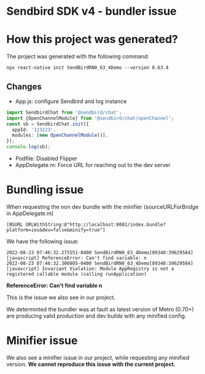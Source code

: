 Sendbird SDK v4 - bundler issue
====

# How this project was generated?

The project was generated with the following command:

```
npx react-native init SendBirdRN0_63_4Demo --version 0.63.4
```

## Changes

- App.js: configure Sendbird and log instance

```typescript
import SendbirdChat from '@sendbird/chat';
import {OpenChannelModule} from '@sendbird/chat/openChannel';
const sb = SendbirdChat.init({
  appId: '123123',
  modules: [new OpenChannelModule()],
});
console.log(sb);
```

- Podfile: Disabled Flipper
- AppDelegate.m: Force URL for reaching out to the dev server

# Bundling issue

When requesting the non dev bundle with the minifier (sourceURLForBridge in AppDelegate.m)

`[NSURL URLWithString:@"http://localhost:8081/index.bundle?platform=ios&dev=false&minify=true"]`

We have the following issue:

```
2022-08-23 07:46:32.275551-0400 SendBirdRN0_63_4Demo[89340:39629584] [javascript] ReferenceError: Can't find variable: n
2022-08-23 07:46:32.300805-0400 SendBirdRN0_63_4Demo[89340:39629584] [javascript] Invariant Violation: Module AppRegistry is not a registered callable module (calling runApplication)
```

**ReferenceError: Can't find variable n**

This is the issue we also see in our project.

We determinted the bundler was at fault as latest version of Metro (0.70+) are producing valid production and dev builds with any minified config.

# Minifier issue

We also see a minifier issue in our project, while requesting any minified version.
**We cannot reproduce this issue with the current project.**
